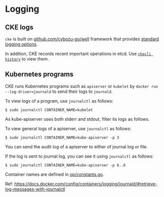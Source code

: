 Logging
=======

CKE logs
--------

`cke` is built on [github.com/cybozu-go/well][well] framework that provides [standard logging options](https://github.com/cybozu-go/well#command-line-options).

In addition, CKE records recent important operations in etcd.  Use [`ckecli history`](ckecli.md) to view them.

Kubernetes programs
-------------------

CKE runs Kubernetes programs such as `apiserver` or `kubelet` by `docker run --log-driver=journald`
to send their logs to `journald`.

To view logs of a program, use `journalctl` as follows:

```console
$ sudo journalctl CONTAINER_NAME=kubelet
```

As kube-apiserver uses both stderr and stdout, filter its logs as follows.

To view general logs of a apiserver, use `journalctl` as follows:

```console
$ sudo journalctl CONTAINER_NAME=kube-apiserver -p 3
```

You can send the audit log of a apiserver to either of journal log or file.

If the log is sent to journal log, you can see it using `journalctl` as follows:

```console
$ sudo journalctl CONTAINER_NAME=kube-apiserver -p 6..6
```

Container names are defined in [op/constants.go](../op/constants.go).

Ref: https://docs.docker.com/config/containers/logging/journald/#retrieve-log-messages-with-journalctl

[well]: https://github.com/cybozu-go/well

